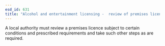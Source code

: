 ```yaml
---
esd_id: 631
title: "Alcohol and entertainment licensing -  review of premises licence"
---
```


A local authority must review a premises licence subject to certain conditions and prescribed requirements and take such other steps as are required.

